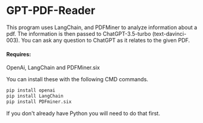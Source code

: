 # GPT-PDF-Reader

This program uses LangChain, and PDFMiner to analyze information about a pdf. 
The information is then passed to ChatGPT-3.5-turbo (text-davinci-003). You can ask any question to ChatGPT as it relates to the given PDF.

#### Requires: 
OpenAi, LangChain and PDFMiner.six

You can install these with the following CMD commands.
```python
pip install openai
pip install LangChain
pip install PDFminer.six
```
If you don't already have Python you will need to do that first.
